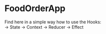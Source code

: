 # FoodOrderApp
 
Find here in a simple way how to use the Hooks:  
-> State
-> Context
-> Reducer
-> Effect 
